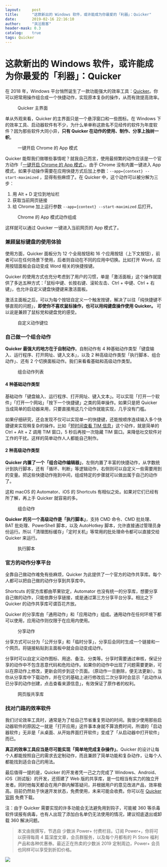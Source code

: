 ```yaml
---
layout:     post
title:      "这款新出的 Windows 软件，或许能成为你最爱的「利器」：Quicker"
date:       2019-02-16 22:16:10
author:     "沨沄极客"
header-mask: 0.3
catalog:    true
tags: Quicker
---
```


# 这款新出的 Windows 软件，或许能成为你最爱的「利器」：Quicker

在 2018 年，Windows 平台悄然诞生了一款功能强大的效率工具：[Quicker](https://getquicker.net)。你可以把常用操作组合成一个快捷动作，实现原本复杂的操作，从而有效提高效率。

<figure tabindex="0" draggable="false" class="ss-img-wrapper" contenteditable="false"><img src="https://cdn.sspai.com/2019/02/12/5df865edfd803a33b3310de238c74481.png" alt="">
<figcaption class="ss-image-caption">Quicker 主界面</figcaption></figure>

单从外观来看，Quicker 的主界面只是一个悬浮窗口和一些图标。在 Windows 下的效率工具、启动器软件有不少，为什么单单称这款名不见经传的软件为年度软件？因为那些软件大同小异，**只有 Quicker 在动作的使用、制作、分享上独树一帜**。

<figure tabindex="0" draggable="false" class="ss-img-wrapper" contenteditable="false"><img src="https://cdn.sspai.com/2019/02/12/18ed4207bb11ca81f5514e7990925ef9.gif" alt="">
<figcaption class="ss-image-caption">一键开启 Chrome 的 App 模式</figcaption></figure>

Quicker 能帮我们做哪些事情呢？就我自己而言，使用最频繁的动作应该是一个官方动作「[一键开启 Chrome 的 App 模式](https://getquicker.net/sharedaction?code=951f82b9-5ea8-4fb2-803a-08d63c1b2c18)」。由于 Chrome 没有内置一键进入 App 模式，如果手动操作需要在应用快捷方式后加上参数：`--app={context} --start-maximized` ，显得有些麻烦了。在 Quicker 中，这个动作可以被分解为三步：

1. 用 Alt + D 定位到地址栏
2. 获取当前网页链接
3. 给 Chrome 加上运行参数 `--app={context} --start-maximized` 后打开。

<figure tabindex="0" draggable="false" class="ss-img-wrapper" contenteditable="false"><img src="https://cdn.sspai.com/2019/02/12/e1289dea38734f48eeb6008f45d70388.png" alt="">
<figcaption class="ss-image-caption">Chrome 的 App 模式动作组成</figcaption></figure>

这样就可以通过 Quicker 一键进入当前网页的 App 模式了。

### 兼顾鼠标键盘的使用体验

使用方面，Quicker 面板分为 12 个全局按钮和 16 个应用按钮（上下文按钮），前者可以在任何场景下使用，后者则自动在不同的应用中切换。比如打开 Word，应用按钮面板会自动变成 Word 相关的快捷按键。

Quicker 的使用方式也充分考虑到了用户的习惯，单是「激活面板」这个操作就提供了多达五种方式：「鼠标中键、长按右键、滚轮左击、Ctrl + 中键、Ctrl + 右键」，也允许自定义键盘快捷键来激活面板。

激活主面板之后，可以为每个按钮自定义一个触发按键，解决了以往「纯快捷键不够直观的问题」，**即使你不喜欢鼠标操作，也可以用纯键盘操作使用 Quicker。** 可以说是兼顾了鼠标党和键盘党的感受。

<figure tabindex="0" draggable="false" class="ss-img-wrapper" contenteditable="false"><img src="https://cdn.sspai.com/2019/02/12/827cabe9043e122a015d505845ea38e2.png" alt="">
<figcaption class="ss-image-caption">自定义动作键位</figcaption></figure>

### 自己做一个组合动作

**Quicker 最强大的地方在于自制动作**。自制动作有 4 种基础动作类型「键盘输入、运行程序、打开网址、键入文本」，以及 2 种高级动作类型「执行脚本、组合动作」、还有 2 个切换面板动作。我们来看看基础和高级动作类型。

<figure tabindex="0" draggable="false" class="ss-img-wrapper" contenteditable="false"><img src="https://cdn.sspai.com/2019/02/12/8e28806e150fd0abb8ec2d9b7ac5d044.png" alt="">
<figcaption class="ss-image-caption">组合动作列表</figcaption></figure>

#### 4 种基础动作类型

基础动作「键盘输入、运行程序、打开网址、键入文本」。可以实现「打开一个软件」「打开一个网站」「按下一个快捷键」之类的简单操作。如果只是把 Quicker 当成简单的启动器来用，只要直接用这几个动作就能实现，几乎没有门槛。

如果仔细研究，还会发现不仅可以实现单一的快捷键，还能按顺序连续输入多个快捷键来实现稍复杂的操作。比如「[短时间查看 TIM 信息](https://getquicker.net/sharedaction?code=7169a8c3-f38b-4d6a-44e4-08d690b5076c)」这个动作，就是简单的 Ctrl + Alt + Z 调用 TIM 窗口，5 秒后再按一次隐藏 TIM 窗口。来降低社交软件对工作的干扰。这样的简单动作人人都能自己制作。

#### 2 种高级动作类型

**Quicker 内置了一个「组合动作编辑器」**，左侧内置了丰富的快捷动作，从字数统计到执行脚本，还有「循环、判断」等逻辑动作，右侧则可以自定义一些需要用到的变量。把这些快捷动作拖到中间，组成特定的步骤就可以做出属于自己的动作了。

这和 macOS 的 Automator、iOS 的 Shortcuts 有相似之处。如果对它们已经有所了解，再上手 Quicker 就容易的多。

<figure tabindex="0" draggable="false" class="ss-img-wrapper" contenteditable="false"><img src="https://cdn.sspai.com/2019/02/12/3be5b9151465054c774229fcbf8a0e7b.png" alt="">
<figcaption class="ss-image-caption">组合动作</figcaption></figure>

**Quicker 的另一个高级动作是「执行脚本」**，支持 CMD 命令、CMD 批处理、BAT 批处理、PowerShell 脚本，以及 AutoHotkey 脚本，允许直接通过管理员身份运行。所以「清理图标缓存」「定时关机」等常用的批处理命令都可以直接交给 Quicker 来运行。

<figure tabindex="0" draggable="false" class="ss-img-wrapper" contenteditable="false"><img src="https://cdn.sspai.com/2019/02/12/17cbd70dec1d0626104de2e729aa8f44.png" alt="">
<figcaption class="ss-image-caption">执行脚本</figcaption></figure>


### 官方的动作分享平台

全靠自己做动作难免有些麻烦，Quicker 为此提供了一个官方的动作共享库。每个人都可以把自己做的动作分享到共享库中。

Shortcuts 的官方库都由苹果钦定，Automator 也没有统一的分享库，想要分享自己做的动作，只能依靠分享链接，或是通过第三方分享平台分享。相比之下 Quicker 的动作共享库可谓百花齐放。

Quicker 的分享库由「通用动作」和「应用动作」组成。通用动作在任何环境下都可以使用，应用动作则仅限于在应用内使用。

<figure tabindex="0" draggable="false" class="ss-img-wrapper" contenteditable="false"><img src="https://cdn.sspai.com/2019/02/12/2ca73e3265ef683750af5dd7dcc8b3f2.png" alt="">
<figcaption class="ss-image-caption">分享动作</figcaption></figure>

分享方式可以分为「公开分享」和「临时分享」，分享后会同时生成一个链接和一个网页。将链接粘贴到主面板中就会自动变成动作。

分享时可以自定义动作图标、用途、备注、分类等。分享时需要通过审核，保证分享的动作中不包含恶意代码和危险动作。如果你的动作中出现了问题需要更新，可以在原动作上修改，更新会同步到这个页面。（原动作一旦删除，便无法更新）。当你从分享库中下载动作，并在它的基础上进行修改后二次分享时会显示「此动作从已分享的动作创建，点击查看来源信息」，有效保证了原作者的权利。

<figure tabindex="0" draggable="false" class="ss-img-wrapper" contenteditable="false"><img src="https://cdn.sspai.com/2019/02/12/51d28ffa28e7d803bbdb620a82aea3cd.png" alt="">
<figcaption class="ss-image-caption">网页版共享库</figcaption></figure>


### 找对门路的效率软件

我们讨论效率工具时，通常是为了给自己节省重复劳动的时间。我很少使用那些启动器软件的原因之一就是「打开应用」这件事本身就不算浪费时间，所谓的「启动器软件」无非是「从桌面、从开始界面打开软件」变成了「从启动器中打开软件」而已。

**真正的效率工具应当是尽可能实现「简单地完成复杂操作」**。Quicker 的设计让每个人都能按照自己的需求去定制动作，而且兼顾了简单功能和复杂动作，让每个人都能找到适合自己的用法。

最后值得一提的是，Quicker 的开发者凭一己之力完成了 Windows、Android、iOS（测试版）的开发，还搭建了 Web 版的共享库，是一位相当有实力的独立开发者。同时他每天都会在用户群内解答疑问，并根据用户的意见改进产品，效率极高。目前仍然处于快速开发状态，免费使用，未来可能会收费。你可以在 [Quicker 官网](https://getquicker.net) 免费下载。

注：由于 Quicker 需要实现的许多功能会无法避免用到钩子，可能被 360 等杀毒软件误报有病毒，也有人出现了添加白名单仍无法使用的情况，建议彻底退出或卸载 360 解决问题。

> 本文由我撰写，节选自 少数派 Power+ 付费栏目。订阅 Power+，你将可以获得每周 4 篇深度文章，会员群服务，以及每个月都有的 Pi Store 福利产品和各种优惠券。最近正在热卖的少数派 2019 定制周边，Power+ 会员也同样可以享受到折扣价格。

![](https://i.loli.net/2019/02/18/5c6a7886ea001.png)